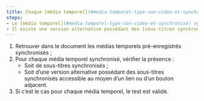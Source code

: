 ```yaml
---
title: Chaque [média temporel](#media-temporel-type-son-video-et-synchronise) synchronisé pré-enregistré vérifie-t-il, si nécessaire, l’une de ces conditions (hors cas particuliers) ?
steps:
- Le [média temporel](#media-temporel-type-son-video-et-synchronise) synchronisé possède des [sous-titres synchronisés](#sous-titres-synchronises-objet-multimedia) ;
- Il existe une version alternative possédant des [sous-titres synchronisés](#sous-titres-synchronises-objet-multimedia) accessible via un [lien ou bouton adjacent](#lien-ou-bouton-adjacent).
---
```


1. Retrouver dans le document les médias temporels pré-enregistrés synchronisés ;
2. Pour chaque média temporel synchronisé, vérifier la présence :
      * Soit de sous-titres synchronisés ;
      * Soit d’une version alternative possédant des sous-titres synchronisés accessible au moyen d’un lien ou d’un bouton adjacent.
3. Si c’est le cas pour chaque média temporel, le test est validé.
